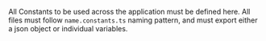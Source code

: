 All Constants to be used across the application must be defined here. 
All files must follow `name.constants.ts` naming pattern, and must export either a json object or individual variables. 